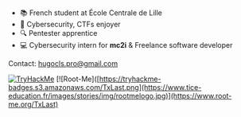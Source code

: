 - :books: French student at École Centrale de Lille
- :thought_balloon: Cybersecurity, CTFs enjoyer
- :mag: Pentester apprentice
- :computer: Cybersecurity intern for **mc2i** & Freelance software developer

Contact: hugocls.pro@gmail.com

[![TryHackMe](https://tryhackme-badges.s3.amazonaws.com/TxLast.png)](https://tryhackme.com/p/TxLast) [![Root-Me]([https://tryhackme-badges.s3.amazonaws.com/TxLast.png](https://www.tice-education.fr/images/stories/img/rootmelogo.jpg)](https://www.root-me.org/TxLast)
